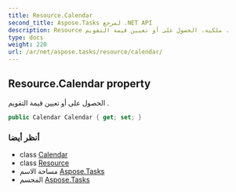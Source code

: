 ```yaml
---
title: Resource.Calendar
second_title: Aspose.Tasks لمرجع .NET API
description: Resource ملكية. الحصول على أو تعيين قيمة التقويم .
type: docs
weight: 220
url: /ar/net/aspose.tasks/resource/calendar/
---
```

## Resource.Calendar property

الحصول على أو تعيين قيمة التقويم .

```csharp
public Calendar Calendar { get; set; }
```

### أنظر أيضا

* class [Calendar](../../calendar/)
* class [Resource](../)
* مساحة الاسم [Aspose.Tasks](../../resource/)
* المجسم [Aspose.Tasks](../../../)


